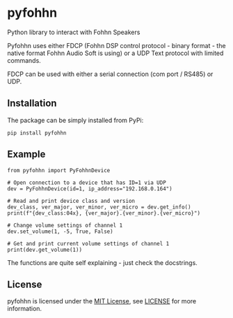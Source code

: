 # pyfohhn

Python library to interact with Fohhn Speakers


Pyfohhn uses either FDCP (Fohhn DSP control protocol - binary format - the
native format Fohhn Audio Soft is using) or a UDP Text protocol with limited
commands.

FDCP can be used with either a serial connection (com port / RS485) or UDP.


## Installation

The package can be simply installed from PyPi:

```
pip install pyfohhn
```

## Example

```
from pyfohhn import PyFohhnDevice

# Open connection to a device that has ID=1 via UDP
dev = PyFohhnDevice(id=1, ip_address="192.168.0.164")

# Read and print device class and version
dev_class, ver_major, ver_minor, ver_micro = dev.get_info()
print(f"{dev_class:04x}, {ver_major}.{ver_minor}.{ver_micro}")

# Change volume settings of channel 1
dev.set_volume(1, -5, True, False)

# Get and print current volume settings of channel 1
print(dev.get_volume(1))

```

The functions are quite self explaining - just check the docstrings.

## License

pyfohhn is licensed under the [MIT License](https://opensource.org/licenses/MIT), see [LICENSE](LICENSE) for more information.
